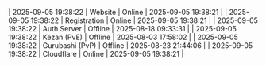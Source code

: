 | 2025-09-05 19:38:22 | Website | Online | 2025-09-05 19:38:21 |
| 2025-09-05 19:38:22 | Registration | Online | 2025-09-05 19:38:21 |
| 2025-09-05 19:38:22 | Auth Server | Offline | 2025-08-18 09:33:31 |
| 2025-09-05 19:38:22 | Kezan (PvE) | Offline | 2025-08-03 17:58:02 |
| 2025-09-05 19:38:22 | Gurubashi (PvP) | Offline | 2025-08-23 21:44:06 |
| 2025-09-05 19:38:22 | Cloudflare | Online | 2025-09-05 19:38:21 |
